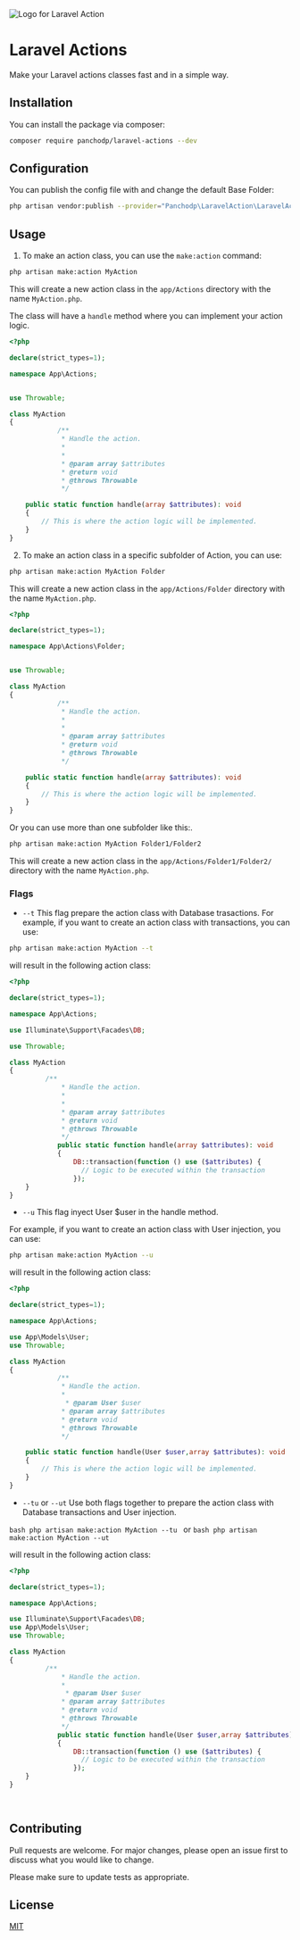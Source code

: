   <picture>
    <img alt="Logo for Laravel Action" src="art/header-light.png">
  </picture>

# Laravel Actions

Make your Laravel actions classes fast and in a simple way.

## Installation

You can install the package via composer:

```bash
composer require panchodp/laravel-actions --dev
```

## Configuration
You can publish the config file with and change the default Base Folder:

```bash
php artisan vendor:publish --provider="Panchodp\LaravelAction\LaravelActionServiceProvider" --tag="laravel-actions-config"
```

## Usage

1. To make an action class, you can use the `make:action` command:

```bash
php artisan make:action MyAction
```
This will create a new action class in the `app/Actions` directory with the name `MyAction.php`.

The class will have a `handle` method where you can implement your action logic.
```php
<?php

declare(strict_types=1);

namespace App\Actions;


use Throwable;

class MyAction
{
            /**
             * Handle the action.
             *
             *
             * @param array $attributes
             * @return void
             * @throws Throwable
             */

    public static function handle(array $attributes): void
    {
        // This is where the action logic will be implemented.
    }
}
```


2. To make an action class in a specific subfolder of Action, you can use:

```bash
php artisan make:action MyAction Folder
```
This will create a new action class in the `app/Actions/Folder` directory with the name `MyAction.php`.

```php
<?php

declare(strict_types=1);

namespace App\Actions\Folder;


use Throwable;

class MyAction
{
            /**
             * Handle the action.
             *
             *
             * @param array $attributes
             * @return void
             * @throws Throwable
             */

    public static function handle(array $attributes): void
    {
        // This is where the action logic will be implemented.
    }
}
```
Or you can use more than one subfolder like this:.

```bash
php artisan make:action MyAction Folder1/Folder2
```
This will create a new action class in the `app/Actions/Folder1/Folder2/` directory with the name `MyAction.php`.




### Flags
- `--t` This flag prepare the action class with Database trasactions.
For example, if you want to create an action class with transactions, you can use:

```bash
php artisan make:action MyAction --t
```
will result in the following action class:
```php
<?php

declare(strict_types=1);

namespace App\Actions;

use Illuminate\Support\Facades\DB;

use Throwable;

class MyAction
{
         /**
             * Handle the action.
             *
             *
             * @param array $attributes
             * @return void
             * @throws Throwable
             */
            public static function handle(array $attributes): void
            {
                DB::transaction(function () use ($attributes) {
                  // Logic to be executed within the transaction
                });
    }
}
```

- `--u` This flag inyect User $user in the handle method.

For example, if you want to create an action class with User injection, you can use:

```bash
php artisan make:action MyAction --u
```
will result in the following action class:
```php
<?php

declare(strict_types=1);

namespace App\Actions;

use App\Models\User;
use Throwable;

class MyAction
{
            /**
             * Handle the action.
             *
              * @param User $user
             * @param array $attributes
             * @return void
             * @throws Throwable
             */

    public static function handle(User $user,array $attributes): void
    {
        // This is where the action logic will be implemented.
    }
}
```

- `--tu` or `--ut`  Use both flags together to prepare the action class with Database transactions and User injection.

```bash php artisan make:action MyAction --tu ``` or ```bash php artisan make:action MyAction --ut ```

will result in the following action class:

```php
<?php

declare(strict_types=1);

namespace App\Actions;

use Illuminate\Support\Facades\DB;
use App\Models\User;
use Throwable;

class MyAction
{
         /**
             * Handle the action.
             *
              * @param User $user
             * @param array $attributes
             * @return void
             * @throws Throwable
             */
            public static function handle(User $user,array $attributes): void
            {
                DB::transaction(function () use ($attributes) {
                  // Logic to be executed within the transaction
                });
    }
}

 
```


## Contributing

Pull requests are welcome. For major changes, please open an issue first
to discuss what you would like to change.

Please make sure to update tests as appropriate.

## License

[MIT](https://github.com/PanchoDP/laravel-actions/blob/master/LICENSE.md)